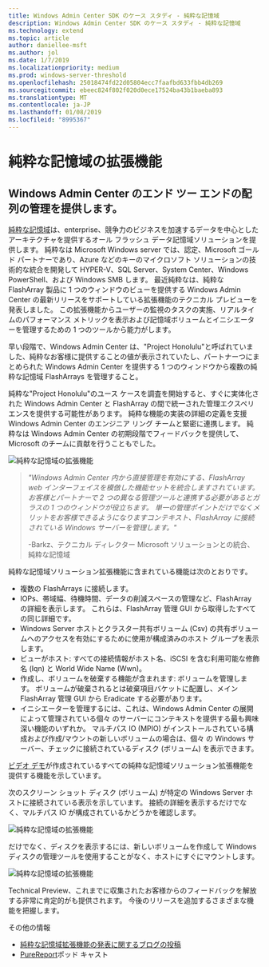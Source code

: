 ```yaml
---
title: Windows Admin Center SDK のケース スタディ - 純粋な記憶域
description: Windows Admin Center SDK のケース スタディ - 純粋な記憶域
ms.technology: extend
ms.topic: article
author: daniellee-msft
ms.author: jol
ms.date: 1/7/2019
ms.localizationpriority: medium
ms.prod: windows-server-threshold
ms.openlocfilehash: 25018474fd22d05804ecc7faafbd633fbb4db269
ms.sourcegitcommit: ebeec824f802f020d0ece17524ba43b1baeba893
ms.translationtype: MT
ms.contentlocale: ja-JP
ms.lasthandoff: 01/08/2019
ms.locfileid: "8995367"
---
```

# 純粋な記憶域の拡張機能

## Windows Admin Center のエンド ツー エンドの配列の管理を提供します。 

[純粋な記憶域](https://www.purestorage.com/)は、enterprise、競争力のビジネスを加速するデータを中心としたアーキテクチャを提供するオール フラッシュ データ記憶域ソリューションを提供します。  純粋なは Microsoft Windows server では、認定、Microsoft ゴールド パートナーであり、Azure などのキーのマイクロソフト ソリューションの技術的な統合を開発して HYPER-V、SQL Server、System Center、Windows PowerShell、および Windows SMB します。 最近純粋なは、純粋な FlashArray 製品に 1 つのウィンドウのビューを提供する Windows Admin Center の最新リリースをサポートしている拡張機能のテクニカル プレビューを発表しました。  この拡張機能からユーザーの監視のタスクの実施、リアルタイムのパフォーマンス メトリックを表示および記憶域ボリュームとイニシエーターを管理するための 1 つのツールから能力がします。

早い段階で、Windows Admin Center は、"Project Honolulu"と呼ばれていました、純粋なお客様に提供することの値が表示されていたし、パートナーつにまとめられた Windows Admin Center を提供する 1 つのウィンドウから複数の純粋な記憶域 FlashArrays を管理すること。

純粋な"Project Honolulu"のユース ケースを調査を開始すると、すぐに実体化された Windows Admin Center と FlashArray の間で統一された管理エクスペリエンスを提供する可能性があります。 純粋な機能の実装の詳細の定義を支援 Windows Admin Center のエンジニア リング チームと緊密に連携します。 純粋なは Windows Admin Center の初期段階でフィードバックを提供して、Microsoft のチームに貢献を行うこともでした。 

![純粋な記憶域の拡張機能](../../media/extend-case-study-purestorage/purestorage-1.png)

> <cite>"Windows Admin Center 内から直接管理を有効にする、FlashArray web インターフェイスを模倣した機能セットを統合しますされています。 お客様とパートナーで 2 つの異なる管理ツールと連携する必要があるとガラスの 1 つのウィンドウが役立ちます。 単一の管理ポイントだけでなくメリットをお客様できるようになりますコンテキスト、FlashArray に接続されている Windows サーバーを管理します。"</cite>
>
> -Barkz、テクニカル ディレクター Microsoft ソリューションとの統合、純粋な記憶域

純粋な記憶域ソリューション拡張機能に含まれている機能は次のとおりです。
- 複数の FlashArrays に接続します。
- IOPs、帯域幅、待機時間、データの削減スペースの管理など、FlashArray の詳細を表示します。 これらは、FlashArray 管理 GUI から取得したすべての同じ詳細です。
- Windows Server ホストとクラスター共有ボリューム (Csv) の共有ボリュームへのアクセスを有効にするために使用が構成済みのホスト グループを表示します。
- ビューがホスト: すべての接続情報がホスト名、iSCSI を含む利用可能な修飾名 (Iqn) と World Wide Name (Wwn)。
- 作成し、ボリュームを破棄する機能が含まれます: ボリュームを管理します。 ボリュームが破棄されるとは破棄項目バケットに配置し、メイン FlashArray 管理 GUI から Eradicate する必要があります。
- イニシエーターを管理するには、これは、Windows Admin Center の展開によって管理されている個々 のサーバーにコンテキストを提供する最も興味深い機能のいずれか。 マルチパス IO (MPIO) がインストールされている構成および作成/マウントの新しいボリュームの場合は、個々 の Windows サーバー、チェックに接続されているディスク (ボリューム) を表示できます。

[ビデオ デモ](https://youtu.be/IFAeCAd6V2g)が作成されているすべての純粋な記憶域ソリューション拡張機能を提供する機能を示しています。 

次のスクリーン ショット ディスク (ボリューム) が特定の Windows Server ホストに接続されている表示を示しています。 接続の詳細を表示するだけでなく、マルチパス IO が構成されているかどうかを確認します。

![純粋な記憶域の拡張機能](../../media/extend-case-study-purestorage/purestorage-2.png)

だけでなく、ディスクを表示するには、新しいボリュームを作成して Windows ディスクの管理ツールを使用することがなく、ホストにすぐにマウントします。

![純粋な記憶域の拡張機能](../../media/extend-case-study-purestorage/purestorage-3.png)

Technical Preview、これまでに収集されたお客様からのフィードバックを解放する非常に肯定的がも提供されます。 今後のリリースを追加するさまざまな機能を把握します。 

その他の情報
- [純粋な記憶域拡張機能の発表に関するブログの投稿](https://blog.purestorage.com/tech-preview-of-the-pure-storage-extension-for-windows-admin-center/)
- [PureReport](https://itunes.apple.com/us/podcast/windows-admin-center-extension-from-pure-storage/id1392639991?i=1000424316130&mt=2)ポッド キャスト
